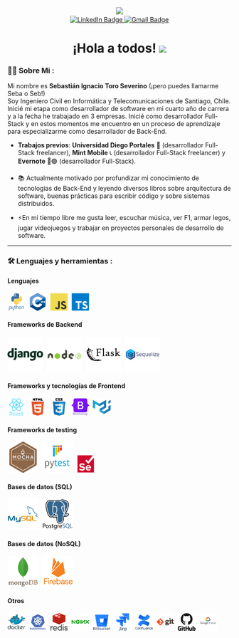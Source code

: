 <div id="header" align="center">
  <img src="https://media.giphy.com/media/v1.Y2lkPTc5MGI3NjExcXFpcHE2d2pzZXZ2eXljMGt3cndoNmJkYXZzeWdpbG0xempwM3JtNiZlcD12MV9pbnRlcm5hbF9naWZfYnlfaWQmY3Q9dHM/UUBYepX4WSiNFf8GOT/giphy.gif" width="200"/>
  <div id="badges">
    <a href="www.linkedin.com/in/sebastián-ignacio-toro-severino-06881a1a1">
      <img src="https://img.shields.io/badge/LinkedIn-blue?style=for-the-badge&logo=linkedin&logoColor=white" alt="LinkedIn Badge"/>
    </a>
    <a href="mailto:sebastian.toro1@mail.udp.cl">
      <img src="https://img.shields.io/badge/Gmail-red?style=for-the-badge&logo=gmail&logoColor=white" alt="Gmail Badge"/>
    </a>
</div>

<h1>
  ¡Hola a todos!
  <img src="https://media.giphy.com/media/hvRJCLFzcasrR4ia7z/giphy.gif" width="30px"/>
</h1>
  
</div>

### :man_technologist: Sobre Mi :

Mi nombre es **Sebastián Ignacio Toro Severino** (¡pero puedes llamarme Seba o Seb!)</br>
Soy Ingeniero Civil en Informática y Telecomunicaciones de Santiago, Chile. Inicié mi etapa como desarrollador de software en mi cuarto año de carrera y a la fecha he trabajado en 3 empresas.
Inicié como desarrollador Full-Stack y en estos momentos me encuentro en un proceso de aprendizaje para especializarme como desarrollador de Back-End.

- **Trabajos previos**: **Universidad Diego Portales** 🏫 (desarrollador Full-Stack freelancer), **Mint Mobile** 📞 (desarrollador Full-Stack freelancer) y **Evernote** 🐘🟢 (desarrollador Full-Stack).

- 📚 Actualmente motivado por profundizar mi conocimiento de tecnologías de Back-End y leyendo diversos libros sobre arquitectura de software, buenas prácticas para escribir código y sobre sistemas distribuidos.

- ⚡En mi tiempo libre me gusta leer, escuchar música, ver F1, armar legos, jugar videojuegos y trabajar en proyectos personales de desarrollo de software.

---

### :hammer_and_wrench: Lenguajes y herramientas :

#### Lenguajes

<div>
  <img src="https://github.com/devicons/devicon/blob/master/icons/python/python-original-wordmark.svg" title="Python" alt="Python" width="40" height="40"/>&nbsp;
  <img src="https://github.com/devicons/devicon/blob/master/icons/cplusplus/cplusplus-original.svg" title="C++" alt="C++" width="40" height="40"/>&nbsp;
  <img src="https://github.com/devicons/devicon/blob/master/icons/javascript/javascript-original.svg" title="Javascript" alt="Javascript" width="40" height="40"/>&nbsp;
  <img src="https://github.com/devicons/devicon/blob/master/icons/typescript/typescript-original.svg" title="Typescript" alt="Typescript" width="40" height="40"/>&nbsp;
</div>

#### Frameworks de Backend
<img src="https://github.com/devicons/devicon/blob/master/icons/django/django-plain-wordmark.svg" title="Django" alt="Django" width="80" height="80"/>&nbsp;
<img src="https://github.com/devicons/devicon/blob/master/icons/nodejs/nodejs-original-wordmark.svg" title="NodeJS" alt="NodeJS" width="80" height="80"/>&nbsp;
<img src="https://github.com/devicons/devicon/blob/master/icons/flask/flask-original-wordmark.svg" title="Flask" alt="Flask" width="80" height="80"/>&nbsp;
<img src="https://github.com/devicons/devicon/blob/master/icons/sequelize/sequelize-original-wordmark.svg" title="Sequelize" alt="Sequelize" width="80" height="80"/>&nbsp;

#### Frameworks y tecnologías de Frontend
<img src="https://github.com/devicons/devicon/blob/master/icons/react/react-original-wordmark.svg" title="Django" alt="Django" width="40" height="40"/>&nbsp;
<img src="https://github.com/devicons/devicon/blob/master/icons/html5/html5-original-wordmark.svg" title="Django" alt="Django" width="40" height="40"/>&nbsp;
<img src="https://github.com/devicons/devicon/blob/master/icons/css3/css3-original-wordmark.svg" title="Django" alt="Django" width="40" height="40"/>&nbsp;
<img src="https://github.com/devicons/devicon/blob/master/icons/bootstrap/bootstrap-original-wordmark.svg" title="Django" alt="Django" width="40" height="40"/>&nbsp;
<img src="https://github.com/devicons/devicon/blob/master/icons/materialui/materialui-original.svg" title="Django" alt="Django" width="40" height="40"/>&nbsp;

#### Frameworks de testing
<img src="https://github.com/devicons/devicon/blob/master/icons/mocha/mocha-plain.svg" title="Mocha" alt="Mocha" width="70" height="70"/>&nbsp;
<img src="https://github.com/devicons/devicon/blob/master/icons/pytest/pytest-original-wordmark.svg" title="PyTest" alt="PyTest" width="70" height="70"/>&nbsp;
<img src="https://github.com/devicons/devicon/blob/master/icons/selenium/selenium-original.svg" title="Selenium" alt="Selenium" width="40" height="40"/>&nbsp;

#### Bases de datos (SQL)
<img src="https://github.com/devicons/devicon/blob/master/icons/mysql/mysql-original-wordmark.svg" title="MySQL" alt="MySQL" width="70" height="70"/>&nbsp;
<img src="https://github.com/devicons/devicon/blob/master/icons/postgresql/postgresql-original-wordmark.svg" title="PostgreSQL" alt="PostgreSQL" width="70" height="70"/>&nbsp;

#### Bases de datos (NoSQL)
<img src="https://github.com/devicons/devicon/blob/master/icons/mongodb/mongodb-original-wordmark.svg" title="MongoDB" alt="MongoDB" width="70" height="70"/>&nbsp;
<img src="https://github.com/devicons/devicon/blob/master/icons/firebase/firebase-plain-wordmark.svg" title="Firebase" alt="Firebase" width="70" height="70"/>&nbsp;

#### Otros
<img src="https://github.com/devicons/devicon/blob/master/icons/docker/docker-original-wordmark.svg" title="Docker" alt="Docker" width="40" height="40"/>&nbsp;
<img src="https://github.com/devicons/devicon/blob/master/icons/kubernetes/kubernetes-plain-wordmark.svg" title="Kubernetes" alt="Kubernetes" width="40" height="40"/>&nbsp;
<img src="https://github.com/devicons/devicon/blob/master/icons/redis/redis-original-wordmark.svg" title="Redis" alt="Redis" width="40" height="40"/>&nbsp;
<img src="https://github.com/devicons/devicon/blob/master/icons/nginx/nginx-original.svg" title="Nginx" alt="Nginx" width="40" height="40"/>&nbsp;
<img src="https://github.com/devicons/devicon/blob/master/icons/bitbucket/bitbucket-original-wordmark.svg" title="Bitbucket" alt="Bitbucket" width="40" height="40"/>&nbsp;
<img src="https://github.com/devicons/devicon/blob/master/icons/jira/jira-original-wordmark.svg" title="Jira" alt="Jira" width="40" height="40"/>&nbsp;
<img src="https://github.com/devicons/devicon/blob/master/icons/confluence/confluence-original-wordmark.svg" title="Confluence" alt="Confluence" width="40" height="40"/>&nbsp;
<img src="https://github.com/devicons/devicon/blob/master/icons/git/git-original-wordmark.svg" title="Git" alt="Git" width="40" height="40"/>&nbsp;
<img src="https://github.com/devicons/devicon/blob/master/icons/github/github-original-wordmark.svg" title="GitHub" alt="GitHub" width="40" height="40"/>&nbsp;
<img src="https://github.com/devicons/devicon/blob/master/icons/googlecloud/googlecloud-original-wordmark.svg" title="Google Cloud" alt="Google Cloud" width="40" height="40"/>&nbsp;
